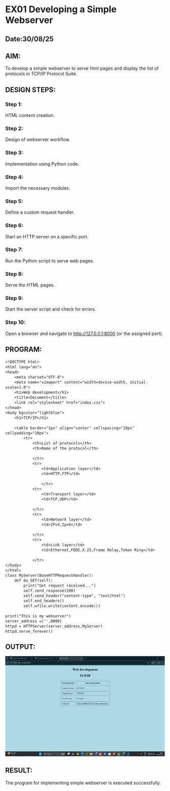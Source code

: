 # EX01 Developing a Simple Webserver
## Date:30/08/25

## AIM:
To develop a simple webserver to serve html pages and display the list of protocols in TCP/IP Protocol Suite.

## DESIGN STEPS:
### Step 1: 
HTML content creation.

### Step 2:
Design of webserver workflow.

### Step 3:
Implementation using Python code.

### Step 4:
Import the necessary modules.

### Step 5:
Define a custom request handler.

### Step 6:
Start an HTTP server on a specific port.

### Step 7:
Run the Python script to serve web pages.

### Step 8:
Serve the HTML pages.

### Step 9:
Start the server script and check for errors.

### Step 10:
Open a browser and navigate to http://127.0.0.1:8000 (or the assigned port).

## PROGRAM:
```
<!DOCTYPE html>
<html lang="en">
<head>
    <meta charset="UTF-8">
    <meta name="viewport" content="width=device-width, initial-scale=1.0">
    <h1>Web development</h1>
    <title>Document</title>
    <link rel="stylesheet" href="index.css">
</head>
<body bgcolor="lightblue">
    <h1>TCP/IP</h1>
   
    <table border="1px" align="center" cellspacing="10px" cellpadding="10px">
        <tr>
            <th>List of protocols</th>
            <th>Name of the protocol</th>
            
            </tr>
            <tr>
                <td>Application layer</td>
                <td>HTTP,FTP</td>
              
                </tr>
            <tr>
                <td>Transport layer</td>
                <td>TCP,UDP</td>
                
            </tr>
            <tr>
                <td>Network layer</td>
                <td>IPv4,Ipv6</td>
                
            </tr>
            <tr>
                <td>Link layer</td>
                <td>Ethernet,FDDI,X.25,Frame Relay,Token Ring</td>
                
            </tr>
</body>
</html>
class MyServer(BaseHTTPRequestHandler):
    def do_GET(self):
        print("Get request received...")
        self.send_response(200) 
        self.send_header("content-type", "text/html")       
        self.end_headers()
        self.wfile.write(content.encode())

print("This is my webserver") 
server_address =('',8000)
httpd = HTTPServer(server_address,MyServer)
httpd.serve_forever() 
```


## OUTPUT:
![alt text](image.png)


## RESULT:
The program for implementing simple webserver is executed successfully.
